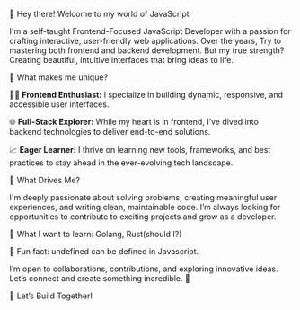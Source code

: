 👋 Hey there! Welcome to my world of JavaScript

I'm a self-taught Frontend-Focused JavaScript Developer with a passion for crafting interactive, user-friendly web applications. Over the years, Try to mastering both frontend and backend development. But my true strength? Creating beautiful, intuitive interfaces that bring ideas to life.



🚀 What makes me unique?

🧑‍💻 <strong>Frontend Enthusiast:</strong> I specialize in building dynamic, responsive, and accessible user interfaces.

🌐 <strong>Full-Stack Explorer:</strong> While my heart is in frontend, I’ve dived into backend technologies to deliver end-to-end solutions.

📈 <strong>Eager Learner:</strong> I thrive on learning new tools, frameworks, and best practices to stay ahead in the ever-evolving tech landscape.



🌟 What Drives Me?

I'm deeply passionate about solving problems, creating meaningful user experiences, and writing clean, maintainable code. I’m always looking for opportunities to contribute to exciting projects and grow as a developer.



👀   What I want to learn: Golang, Rust(should I?)

👾   Fun fact: undefined can be defined in Javascript.

I’m open to collaborations, contributions, and exploring innovative ideas. Let’s connect and create something incredible. 🚀
   
🤝 Let’s Build Together!
